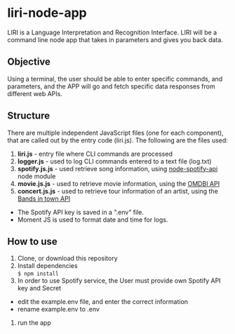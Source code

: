 # liri-node-app
LIRI is a Language Interpretation and Recognition Interface. LIRI will be a command line node app that takes in parameters and gives you back data.

## Objective
Using a terminal, the user should be able to enter specific commands, and parameters, and the APP will go and fetch specific data responses from different web APIs.

## Structure
There are multiple independent JavaScript files (one for each component), that are called out by the entry code (liri.js). The following are the files used:

1. **liri.js** - entry file where CLI commands are processed<br>
1. **logger.js** - used to log CLI commands entered to a text file (log.txt)<br>
1. **spotify.js.js** - used retrieve song information, using <a href="https://www.npmjs.com/package/node-spotify-api">node-spotify-api</a> node module<br>
1. **movie.js.js** - used to retrieve movie information, using the <a href="http://www.omdbapi.com/">OMDBI API</a><br>
1. **concert.js.js** - used to retrieve tour information of an artist, using the <a href="http://www.artists.bandsintown.com/bandsintown-api">Bands in town API</a><br>

  * The Spotify API key is saved in a ".env" file.</li>
  * Moment JS is used to format date and time for logs.</li>
 
 
 ## How to use
 1. Clone, or download this repository <br>
 1. Install dependencies <br>
   `$ npm install` <br>
 1. In order to use Spotify service, the User must provide own Spotify API key and Secret <br>
   * edit the example.env file, and enter the correct information <br>
   * rename example.env to .env <br>
 1. run the app <br>
 
   
 
